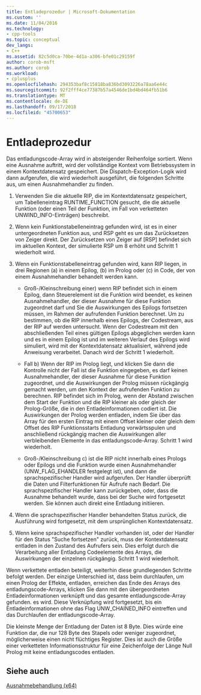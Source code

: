 ```yaml
---
title: Entladeprozedur | Microsoft-Dokumentation
ms.custom: ''
ms.date: 11/04/2016
ms.technology:
- cpp-tools
ms.topic: conceptual
dev_langs:
- C++
ms.assetid: 82c5d0ca-70be-4d1a-a306-bfe01c29159f
author: corob-msft
ms.author: corob
ms.workload:
- cplusplus
ms.openlocfilehash: 294353baf8c15818ba836bd3093226a78aa6e44c
ms.sourcegitcommit: 92f2fff4ce77387b57a4546de1bd4bd464fb51b6
ms.translationtype: MT
ms.contentlocale: de-DE
ms.lasthandoff: 09/17/2018
ms.locfileid: "45700653"
---
```

# <a name="unwind-procedure"></a>Entladeprozedur

Das entladungscode-Array wird in absteigender Reihenfolge sortiert. Wenn eine Ausnahme auftritt, wird der vollständige Kontext vom Betriebssystem in einem Kontextdatensatz gespeichert. Die Dispatch-Exception-Logik wird dann aufgerufen, die wird wiederholt ausgeführt, die folgenden Schritte aus, um einen Ausnahmehandler zu finden.

1. Verwenden Sie die aktuelle RIP, die im Kontextdatensatz gespeichert, um Tabelleneintrag RUNTIME_FUNCTION gesucht, die die aktuelle Funktion (oder einen Teil der Funktion, im Fall von verketteten UNWIND_INFO-Einträgen) beschreibt.

1. Wenn kein Funktionstabelleneintrag gefunden wird, ist es in einer untergeordneten Funktion aus, und RSP geht es um das Zurücksetzen von Zeiger direkt. Der Zurücksetzen von Zeiger auf [RSP] befindet sich im aktuellen Kontext, der simulierte RSP um 8 erhöht und Schritt 1 wiederholt wird.

1. Wenn ein Funktionstabelleneintrag gefunden wird, kann RIP liegen, in drei Regionen (a) in einem Epilog, (b) im Prolog oder (c) in Code, der von einem Ausnahmehandler behandelt werden kann.

   - Groß-/Kleinschreibung einer) wenn RIP befindet sich in einem Epilog, dann Steuerelement ist die Funktion wird beendet, es keinen Ausnahmehandler, der dieser Ausnahme für diese Funktion zugeordnet darf und Sie die Auswirkungen des Epilogs fortsetzen müssen, im Rahmen der aufrufenden Funktion berechnet. Um zu bestimmen, ob die RIP innerhalb eines Epilogs, der Codestream, aus der RIP auf werden untersucht. Wenn der Codestream mit den abschließenden Teil eines gültigen Epilogs abgeglichen werden kann und es in einem Epilog ist und im weiteren Verlauf des Epilogs wird simuliert, wird mit der Kontextdatensatz aktualisiert, während jede Anweisung verarbeitet. Danach wird der Schritt 1 wiederholt.

   - Fall b) Wenn der RIP im Prolog liegt, und klicken Sie dann die Kontrolle nicht der Fall ist die Funktion eingegeben, es darf keinen Ausnahmehandler, der dieser Ausnahme für diese Funktion zugeordnet, und die Auswirkungen der Prolog müssen rückgängig gemacht werden, um den Kontext der aufrufenden Funktion zu berechnen. RIP befindet sich im Prolog, wenn der Abstand zwischen dem Start der Funktion und die RIP kleiner als oder gleich der Prolog-Größe, die in den Entladeinformationen codiert ist. Die Auswirkungen der Prolog werden entladen, indem Sie über das Array für den ersten Eintrag mit einem Offset kleiner oder gleich dem Offset des RIP Funktionsstarts Entladung vorwärtsspulen und anschließend rückgängig machen die Auswirkungen aller verbleibenden Elemente in das entladungscode-Array. Schritt 1 wird wiederholt.

   - Groß-/Kleinschreibung c) ist die RIP nicht innerhalb eines Prologs oder Epilogs und die Funktion wurde einen Ausnahmehandler (UNW_FLAG_EHANDLER festgelegt ist), und dann die sprachspezifischer Handler wird aufgerufen. Der Handler überprüft die Daten und Filterfunktionen für Aufrufe nach Bedarf. Die sprachspezifischer Handler kann zurückgeben, oder, dass die Ausnahme behandelt wurde, dass bei der Suche wird fortgesetzt werden. Sie können auch direkt eine Entladung initiieren.

1. Wenn die sprachspezifischer Handler behandelten Status zurück, die Ausführung wird fortgesetzt, mit dem ursprünglichen Kontextdatensatz.

1. Wenn keine sprachspezifischer Handler vorhanden ist, oder der Handler für den Status "Suche fortsetzen" zurück, muss der Kontextdatensatz entladen in den Zustand des Aufrufers sein. Dies erfolgt durch die Verarbeitung aller Entladung Codeelemente des Arrays, die Auswirkungen der einzelnen rückgängig. Schritt 1 wird wiederholt.

Wenn verkettete entladen beteiligt, weiterhin diese grundlegenden Schritte befolgt werden. Der einzige Unterschied ist, dass beim durchlaufen, um einen Prolog der Effekte, entladen, erreichen das Ende des Arrays des entladungscode-Arrays, klicken Sie dann mit den übergeordneten Entladeinformationen verknüpft und das gesamte entladungscode-Array gefunden. es wird. Diese Verknüpfung wird fortgesetzt, bis ein Entladeinformationen ohne das Flag UNW_CHAINED_INFO eintreffen und das Durchlaufen der entladungscode-Array.

Die kleinste Menge der Entladung der Daten ist 8 Byte. Dies würde eine Funktion dar, die nur 128 Byte des Stapels oder weniger zugeordnet, möglicherweise einen nicht flüchtiges Register. Dies ist auch die Größe einer verketteten Informationsstruktur für eine Zeichenfolge der Länge Null Prolog mit keine entladungscodes entladen.

## <a name="see-also"></a>Siehe auch

[Ausnahmebehandlung (x64)](../build/exception-handling-x64.md)